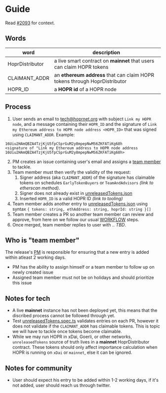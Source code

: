 # Guide

Read [#2093](https://github.com/hoprnet/hoprnet/issues/2093) for context.

## Words

| word            | description                                                                |
| --------------- | -------------------------------------------------------------------------- |
| HoprDistributor | a live smart contract on **mainnet** that users can claim HOPR tokens      |
| CLAIMANT_ADDR   | an **ethereum address** that can claim HOPR tokens through HoprDistributor |
| HOPR_ID         | a **HOPR id** of a HOPR node                                               |

## Process

1. User sends an email to tech@hoprnet.org with subject `Link my HOPR node`, and a message containing their `HOPR_ID` and the signature of `Link my Ethereum address to HOPR node address <HOPR_ID>` that was signed using `CLAIMANT_ADDR`. Example:

```
16Uiu2HAmQBZA4TzjKjU5fpCSprGuM2y8mpepNwMS6ZKFATiKg68h
<signature of "Link my Ethereum address to HOPR node address 16Uiu2HAmQBZA4TzjKjU5fpCSprGuM2y8mpepNwMS6ZKFATiKg68h>
```

2. PM creates an issue containing user's email and assigns a [team member](#who-is-team-member) to tackle.
3. Team member must then verify the validity of the request:
   1. Signer address (aka `CLAIMANT_ADDR`) of the signature has claimable tokens on schedules `EarlyTokenBuyers` or `TeamAndAdvisors` _(link to etherscan method)_.
   2. Signer does not already exist in [unreleasedTokens.json](./packages/cover-traffic/unreleasedTokens.json)
   3. Inserted `HOPR_ID` is a valid HOPR ID _(link to tooling)_
4. Team member adds another entry to [unreleasedTokens.json](./packages/cover-traffic/unreleasedTokens.json) using syntax `{ tokens: string, ethAddress: string, hoprId: string }[]`
5. Team member creates a PR so another team member can review and approve, from here on we follow our usual [WORKFLOW](./WORKFLOW.md) steps.
6. Once merged, team member replies to user with .. _TBD_.

## Who is "team member"

The release's [PM](./WORKFLOW.md) is responsible for ensuring that a new entry is added within atleast 2 working days.

- PM has the ability to assign himself or a team member to follow up on newly created issue
- Assigned team member must not be on holidays and should prioritize this issue

## Notes for tech

- A live **mainnet** instance has not been deployed yet, this means that the discribed process cannot be followed through yet.
- Test [unreleasedTokens.spec.ts](./packages/cover-traffic/unreleasedTokens.json) validates entries on each PR, however it does not validate if the `CLAIMANT_ADDR` has claimable tokens. This is topic we will have to tackle once tokens become claimable.
- While we may run HOPR in xDai, Goerli, or other networks, `unreleasedTokens` source of truth lives in a **mainnet** HoprDistributor contract. These tokens should only affect importance calculation when HOPR is running on `xDai` or `mainnet`, else it can be ignored.

## Notes for community

- User should expect his entry to be added within 1-2 working days, if it's not added, user should reach us through twitter.
